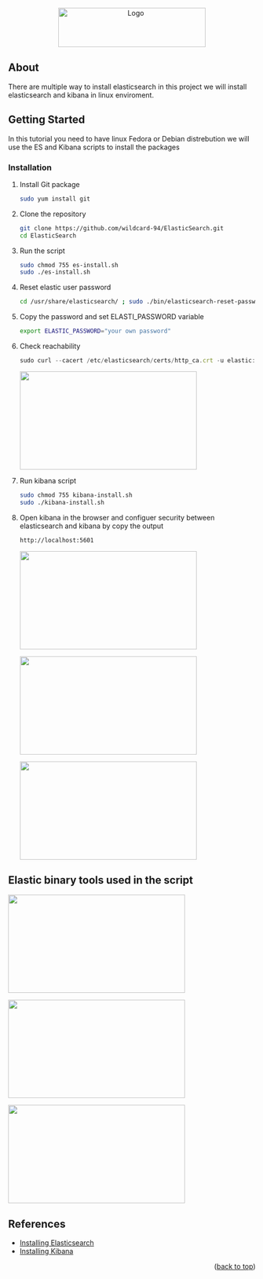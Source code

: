 
<a name="readme-top">

<!-- PROJECT LOGO -->
<br />
<div align="center">
  <a href="https://github.com/othneildrew/Best-README-Template">
    <img src="https://images.contentstack.io/v3/assets/bltefdd0b53724fa2ce/blt3e2c7bebbae51138/6568a0834c0b9a3624d5582a/logo-tagline-white.svg" alt="Logo" width="300" height="80">
  </a>
</div>
</a>



<!-- ABOUT THE PROJECT -->
## About 

There are multiple way to install elasticsearch in this project we will install elasticsearch and kibana in linux enviroment.




<!-- GETTING STARTED -->
## Getting Started

In this tutorial you need to have linux Fedora or Debian distrebution 
we will use the ES and Kibana scripts to install the packages


### Installation


1. Install Git package
   ```sh
   sudo yum install git
   ```
3. Clone the repository 
   ```sh
   git clone https://github.com/wildcard-94/ElasticSearch.git
   cd ElasticSearch
   
   ```
4. Run the script
   ```sh
   sudo chmod 755 es-install.sh
   sudo ./es-install.sh
   ```
5. Reset elastic user password 
   ```sh
   cd /usr/share/elasticsearch/ ; sudo ./bin/elasticsearch-reset-password -u elastic --url https:/localhost:9200
   ```
6. Copy the password and set ELASTI_PASSWORD variable
   ```sh
   export ELASTIC_PASSWORD="your own password"
   ```
7. Check reachability   
   ```js
   sudo curl --cacert /etc/elasticsearch/certs/http_ca.crt -u elastic:$ELASTIC_PASSWORD https://localhost:9200
   ```
    <p>
    <img width="360" height="200" src="https://i.imgur.com/YrJMdbc.png" >
    </p>
8. Run kibana script
   ```sh
   sudo chmod 755 kibana-install.sh
   sudo ./kibana-install.sh
   ```
9. Open kibana in the browser and configuer security between elasticsearch and kibana by copy the output

   ```sh
   http://localhost:5601
   ```
   <p>
    <img width="360" height="200" src=https://i.imgur.com/YGLSTq7.png" >
    <p>
    <img width="360" height="200" src="https://i.imgur.com/cpJiMaZ.png" >
    <p>
    <img width="360" height="200" src="https://i.imgur.com/LcighHG.png" >
    </p>



<!-- ACKNOWLEDGMENTS -->

## Elastic binary tools used in the script
   <p>
    <img width="360" height="200" src=https://i.imgur.com/yJmLp3U.png" >
    <p>
    <img width="360" height="200" src="https://i.imgur.com/aVABWi7.png" >
    <p>
    <img width="360" height="200" src="https://i.imgur.com/nvMAsoi.png" >
    </p>


## References

* [Installing Elasticsearch](https://www.elastic.co/guide/en/elasticsearch/reference/8.2/install-elasticsearch.html)
* [Installing Kibana](https://www.elastic.co/guide/en/kibana/8.2/install.html)


<p align="right">(<a href="#readme-top">back to top</a>)</p>



